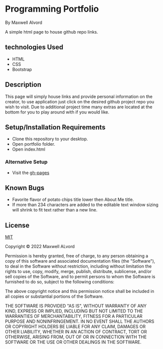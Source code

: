 # Programming Portfolio
By Maxwell Alvord

A simple html page to house github repo links.

## technologies Used

* HTML
* CSS
* Bootstrap

## Description

This page will simply house links and provide personal information on the creator, to use application just click on the desired github project repo you wish to visit. Due to additional project time many extras are located at the bottom for you to play around with if you would like.

## Setup/Installation Requirements

* Clone this repository to your desktop.
* Open portfolio folder.
* Open index.html

### Alternative Setup
* Visit the [gh-pages](maxwell-alvord.github.io/portfolio)

## Known Bugs
* Favorite flavor of potato chips title lower then About Me title.
* If more than 234 characters are added to the editable text window sizing will shrink to fit text rather than a new line.

## License
[MIT](https://opensource.org/licenses/MIT)

Copyright &copy;
2022 Maxwell ALvord

Permission is hereby granted, free of charge, to any person obtaining a copy of this software and associated documentation files (the "Software"), to deal in the Software without restriction, including without limitation the rights to use, copy, modify, merge, publish, distribute, sublicense, and/or sell copies of the Software, and to permit persons to whom the Software is furnished to do so, subject to the following conditions:

The above copyright notice and this permission notice shall be included in all copies or substantial portions of the Software.

THE SOFTWARE IS PROVIDED "AS IS", WITHOUT WARRANTY OF ANY KIND, EXPRESS OR IMPLIED, INCLUDING BUT NOT LIMITED TO THE WARRANTIES OF MERCHANTABILITY, FITNESS FOR A PARTICULAR PURPOSE AND NONINFRINGEMENT. IN NO EVENT SHALL THE AUTHORS OR COPYRIGHT HOLDERS BE LIABLE FOR ANY CLAIM, DAMAGES OR OTHER LIABILITY, WHETHER IN AN ACTION OF CONTRACT, TORT OR OTHERWISE, ARISING FROM, OUT OF OR IN CONNECTION WITH THE SOFTWARE OR THE USE OR OTHER DEALINGS IN THE SOFTWARE.